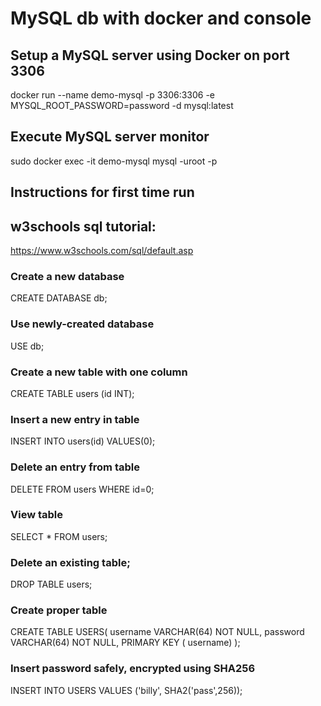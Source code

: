 # MySQL db with docker and console

## Setup a MySQL server using Docker on port 3306
docker run --name demo-mysql -p 3306:3306 -e MYSQL_ROOT_PASSWORD=password -d mysql:latest

## Execute MySQL server monitor
sudo docker exec -it demo-mysql mysql -uroot -p

## Instructions for first time run

## w3schools sql tutorial:
https://www.w3schools.com/sql/default.asp

### Create a new database
CREATE DATABASE db;

### Use newly-created database
USE db;

### Create a new table with one column
CREATE TABLE users (id INT);

### Insert a new entry in table
INSERT INTO users(id) VALUES(0);

### Delete an entry from table
DELETE FROM users WHERE id=0;

### View table
SELECT * FROM users;

### Delete an existing table;
DROP TABLE users;

### Create proper table
CREATE TABLE USERS( username VARCHAR(64) NOT NULL, password VARCHAR(64) NOT NULL, PRIMARY KEY ( username) );

### Insert password safely, encrypted using SHA256
INSERT INTO USERS VALUES ('billy', SHA2('pass',256));
